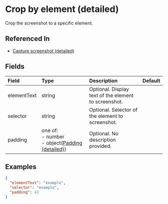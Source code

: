 
# Crop by element (detailed)

Crop the screenshot to a specific element.

## Referenced In

- [Capture screenshot (detailed)](/docs/references/schemas/Capture%20screenshot%20(detailed))

## Fields

Field | Type | Description | Default
:-- | :-- | :-- | :--
elementText | string | Optional. Display text of the element to screenshot. | 
selector | string | Optional. Selector of the element to screenshot. | 
padding | one of:<br/>- number<br/>- object([Padding (detailed)](/docs/references/schemas/Padding%20(detailed))) | Optional. No description provided. | 

## Examples

```json
{
  "elementText": "example",
  "selector": "example",
  "padding": 42
}
```
